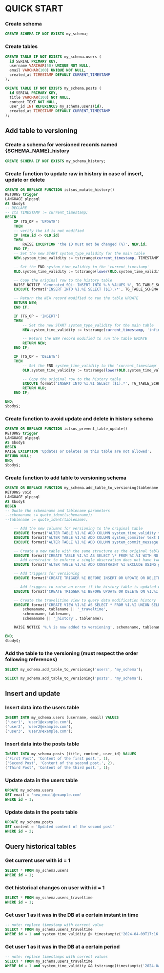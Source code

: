 # QUICK START

### Create schema

```sql
CREATE SCHEMA IF NOT EXISTS my_schema;
```

### Create tables

```sql
CREATE TABLE IF NOT EXISTS my_schema.users (
  id SERIAL PRIMARY KEY,
  username VARCHAR(50) UNIQUE NOT NULL,
  email VARCHAR(100) UNIQUE NOT NULL,
  created_at TIMESTAMP DEFAULT CURRENT_TIMESTAMP
);

CREATE TABLE IF NOT EXISTS my_schema.posts (
  id SERIAL PRIMARY KEY,
  title VARCHAR(100) NOT NULL,
  content TEXT NOT NULL,
  user_id INT REFERENCES my_schema.users(id),
  created_at TIMESTAMP DEFAULT CURRENT_TIMESTAMP
);
```

## Add table to versioning

### Create a schema for versioned records named {SCHEMA_NAME}\_history

```sql
CREATE SCHEMA IF NOT EXISTS my_schema_history;
```

### Create function to update raw in history in case of insert, update or delete

```sql
CREATE OR REPLACE FUNCTION istsos_mutate_history()
RETURNS trigger
LANGUAGE plpgsql
AS $body$
-- DECLARE
-- cts TIMESTAMP := current_timestamp;
BEGIN
    IF (TG_OP = 'UPDATE')
    THEN
    -- verify the id is not modified
    IF (NEW.id <> OLD.id)
    THEN
        RAISE EXCEPTION 'the ID must not be changed (%)', NEW.id;
    END IF;
    -- Set the new START system_type_validity for the main table
    NEW.system_time_validity := tstzrange(current_timestamp, TIMESTAMPTZ 'infinity');

    -- Set the END system_time_validity to the 'current_timestamp'
    OLD.system_time_validity := tstzrange(lower(OLD.system_time_validity), current_timestamp);

    -- Copy the original row to the history table
    RAISE NOTICE 'Generated SQL: INSERT INTO %.% VALUES %', TG_TABLE_SCHEMA || '\_history', TG_TABLE_NAME, OLD;
    EXECUTE format('INSERT INTO %I.%I SELECT ($1).\*', TG_TABLE_SCHEMA || '\_history', TG_TABLE_NAME) USING OLD;

    -- Return the NEW record modified to run the table UPDATE
    RETURN NEW;
    END IF;

    IF (TG_OP = 'INSERT')
    THEN
        -- Set the new START system_type_validity for the main table
        NEW.system_time_validity := tstzrange(current_timestamp, 'infinity');

        -- Return the NEW record modified to run the table UPDATE
        RETURN NEW;
    END IF;

    IF (TG_OP = 'DELETE')
    THEN
        -- Set the END system_time_validity to the 'current_timestamp'
        OLD.system_time_validity := tstzrange(lower(OLD.system_time_validity), current_timestamp);

        -- Copy the original row to the history table
        EXECUTE format('INSERT INTO %I.%I SELECT ($1).*', TG_TABLE_SCHEMA || '_history', TG_TABLE_NAME) USING OLD;
        RETURN OLD;
    END IF;

END;
$body$;
```

### Create function to avoid update and delete in history schema

```sql
CREATE OR REPLACE FUNCTION istsos_prevent_table_update()
RETURNS trigger
LANGUAGE plpgsql
AS $body$
BEGIN
RAISE EXCEPTION 'Updates or Deletes on this table are not allowed';
RETURN NULL;
END;
$body$;
```

### Create function to add table to versioning schema

```sql
CREATE OR REPLACE FUNCTION my_schema.add_table_to_versioning(tablename text, schemaname text DEFAULT 'public')
RETURNS void
LANGUAGE plpgsql
AS $body$
BEGIN
-- Quote the schemaname and tablename parameters
--schemaname := quote_ident(schemaname);
--tablename := quote_ident(tablename);

    -- Add the new columns for versioning to the original table
    EXECUTE format('ALTER TABLE %I.%I ADD COLUMN system_time_validity tstzrange DEFAULT tstzrange(current_timestamp, TIMESTAMPTZ ''infinity'');', schemaname, tablename);
    EXECUTE format('ALTER TABLE %I.%I ADD COLUMN system_commiter text DEFAULT NULL;', schemaname, tablename);
    EXECUTE format('ALTER TABLE %I.%I ADD COLUMN system_commit_message text DEFAULT NULL;', schemaname, tablename);

    -- Create a new table with the same structure as the original table, but no data
    EXECUTE format('CREATE TABLE %I.%I AS SELECT \* FROM %I.%I WITH NO DATA;', schemaname || '\_history', tablename, schemaname, tablename);
    -- Add constraint to enforce a single observation does not have two values at the same time
    EXECUTE format('ALTER TABLE %I.%I ADD CONSTRAINT %I EXCLUDE USING gist (id WITH =, system_time_validity WITH &&);', schemaname || '\_history', tablename, tablename || '\_history_unique_obs');

    -- Add triggers for versioning
    EXECUTE format('CREATE TRIGGER %I BEFORE INSERT OR UPDATE OR DELETE ON %I.%I FOR EACH ROW EXECUTE PROCEDURE istsos_mutate_history();', tablename || '_history_trigger', schemaname, tablename);

    -- Add triggers to raise an error if the history table is updated or deleted
    EXECUTE format('CREATE TRIGGER %I BEFORE UPDATE OR DELETE ON %I.%I FOR EACH ROW EXECUTE FUNCTION istsos_prevent_table_update();', tablename || '_history_no_mutate', schemaname || '_history', tablename);

    -- Create the travelitime view to query data modification history
    EXECUTE format('CREATE VIEW %I.%I AS SELECT * FROM %I.%I UNION SELECT * FROM %I.%I;',
        schemaname, tablename || '_traveltime',
        schemaname, tablename,
        schemaname || '_history', tablename);

    RAISE NOTICE '%.% is now added to versioning', schemaname, tablename;

END;
$body$;
```

### Add the table to the versioning (must respect the order following references)

```sql
SELECT my_schema.add_table_to_versioning('users', 'my_schema');

SELECT my_schema.add_table_to_versioning('posts', 'my_schema');
```

## Insert and update

### Insert data into the users table

```sql
INSERT INTO my_schema.users (username, email) VALUES
('user1', 'user1@example.com'),
('user2', 'user2@example.com'),
('user3', 'user3@example.com');
```

### Insert data into the posts table

```sql
INSERT INTO my_schema.posts (title, content, user_id) VALUES
('First Post', 'Content of the first post.', 1),
('Second Post', 'Content of the second post.', 2),
('Third Post', 'Content of the third post.', 1);
```

### Update data in the users table

```sql
UPDATE my_schema.users
SET email = 'new_email@example.com'
WHERE id = 1;
```

### Update data in the posts table

```sql
UPDATE my_schema.posts
SET content = 'Updated content of the second post'
WHERE id = 2;
```

## Query historical tables

### Get current user with id = 1

```sql
SELECT * FROM my_schema.users
WHERE id = 1;
```

### Get historical changes on user with id = 1

```sql
SELECT * FROM my_schema.users_traveltime
WHERE id = 1;
```

### Get user 1 as it was in the DB at a certain instant in time

```sql
-- note: replace timestamp with correct value
SELECT * FROM my_schema.users_traveltime
WHERE id = 1 and system_time_validity @> timestamptz('2024-04-09T17:16:00Z');
```

### Get user 1 as it was in the DB at a certain period

```sql
-- note: replace timestamps with correct values
SELECT * FROM my_schema.users_traveltime
WHERE id = 1 and system_time_validity && tstzrange(timestamptz('2024-04-09T17:16:00Z'), timestamptz('2024-04-10T19:16:00Z'));
```
